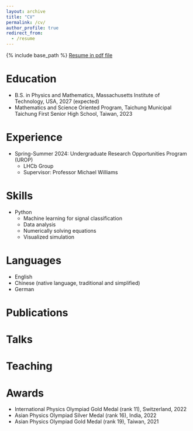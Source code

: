 ```yaml
---
layout: archive
title: "CV"
permalink: /cv/
author_profile: true
redirect_from:
  - /resume
---
```


{% include base_path %}
[Resume in pdf file](https://github.com/arthurlin0722/arthurlin0722.github.io/blob/master/files/Arthur_Lin_resume.pdf) 

Education
======
* B.S. in Physics and Mathematics, Massachusetts Institute of Technology, USA, 2027 (expected)
* Mathematics and Science Oriented Program, Taichung Municipal Taichung First Senior High School, Taiwan, 2023

Experience
======
* Spring-Summer 2024: Undergraduate Research Opportunities Program (UROP)
  * LHCb Group
  * Supervisor: Professor Michael Williams
  
Skills
======
* Python
  * Machine learning for signal classification
  * Data analysis
  * Numerically solving equations
  * Visualized simulation
  

Languages
======
* English
* Chinese (native language, traditional and simplified)
* German 


Publications
======

  
Talks
======

  
Teaching
======
 

Awards
======
* International Physics Olympiad Gold Medal (rank 11), Switzerland, 2022
* Asian Physics Olympiad Silver Medal (rank 16), India, 2022
* Asian Physics Olympiad Gold Medal (rank 19), Taiwan, 2021
  
